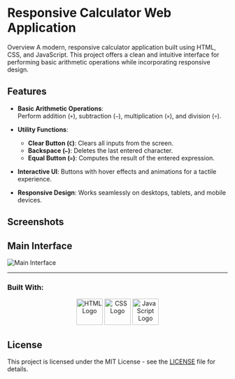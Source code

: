 <h1>Responsive Calculator Web Application</h1>

Overview
A modern, responsive calculator application built using HTML, CSS, and JavaScript. This project offers a clean and intuitive interface for performing basic arithmetic operations while incorporating responsive design.

## Features
- **Basic Arithmetic Operations**:  
  Perform addition (`+`), subtraction (`−`), multiplication (`×`), and division (`÷`).

- **Utility Functions**:  
  - **Clear Button (`C`)**: Clears all inputs from the screen.  
  - **Backspace (`←`)**: Deletes the last entered character.  
  - **Equal Button (`=`)**: Computes the result of the entered expression.

- **Interactive UI**: Buttons with hover effects and animations for a tactile experience.

- **Responsive Design**: Works seamlessly on desktops, tablets, and mobile devices.

## Screenshots

## **Main Interface**
![Main Interface](assets/images/calculator-interface.png)

---
### Built With:
<p align="center"> <img src="https://img.icons8.com/color/96/html-5--v1.png" alt="HTML Logo" width="60" height="60"/> <img src="https://img.icons8.com/color/96/css3.png" alt="CSS Logo" width="60" height="60"/> <img src="https://img.icons8.com/color/96/javascript--v1.png" alt="JavaScript Logo" width="60" height="60"/> </p>

## License

This project is licensed under the MIT License - see the [LICENSE](MIT-LICENSE) file for details.

